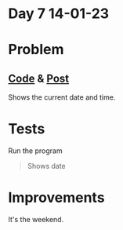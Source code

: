 # Day 7 14-01-23

# Problem

## [Code](https://github.com/sohrabhamza/Days-of-code-JS/tree/main/Day%207) & [Post](https://www.linkedin.com/posts/sohrab-hamza-ab13151a5_vitbhopalgaming-daysofcode-day7-activity-7020076821094219776-c9IU?utm_source=share&utm_medium=member_desktop)

Shows the current date and time. 

# Tests

Run the program

> Shows date

# Improvements

It's the weekend. 



